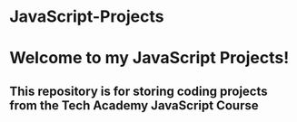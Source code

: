 # JavaScript-Projects
# Welcome to my JavaScript Projects!

## This repository is for storing coding projects from the Tech Academy JavaScript Course
